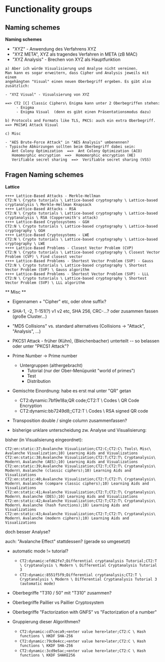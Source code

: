 # Functionality groups

## Naming schemes

**Naming schemes**

- "XYZ" - Anwendung des Verfahrens XYZ
- "XYZ META", XYZ als tragendes Verfahren in META (zB MAC)
- "XYZ Analysis" - Brechen von XYZ als Hauptfunktion

```
a) Aber ich würde Visualisierung und Analyse nicht vereinen.
Man kann es sogar erweitern, dass Cipher und Analysis jeweils mit einem
angehängten "Visual" einen neuen Oberbegriff ergeben. Es gibt also
zusätzlich:

- "XYZ Visual" - Visualsierung von XYZ

==> CT2 [C] Classic Ciphers\ Enigma kann unter 2 Oberbegriffen stehen:
     - Enigma
     - Enigma Visual  (denn es gibt einen Präsentationsmodus dazu)
```
```
b) Protocols and Formats like TLS, PKCS: auch ein extra Oberbegriff.
==> PKCS#1 Attack Visual
```
```
c) Misc

- "AES Brute-Force Attack" in "AES Analysis" umbenennen?
- Typische Abkürzungen sollten beim Oberbegriff dabei sein:
   Ant Colony Optimization  ==>  Ant Colony Optimization (ACO)
   Homomorphic encryption  ==>  Homomorphic encryption (HE)
   Verifiable secret sharing  ==>  Verifiable secret sharing (VSS)
```

## Fragen Naming schemes

**Lattice**
```
++++ Lattice-Based Attacks - Merkle-Hellman
CT2:N \ Crypto tutorials \ Lattice-based cryptography \ Lattice-based cryptanalysis \ Merkle-Hellman Knapsack
++++ Lattice-Based Attacks - RSA
CT2:N \ Crypto tutorials \ Lattice-based cryptography \ Lattice-based cryptanalysis \ RSA (Coppersmith's attack)
++++ Lattice-Based Cryptosystems - GGH
CT2:N \ Crypto tutorials \ Lattice-based cryptography \ Lattice-based cryptography \ GGH
++++ Lattice-Based Cryptosystems - LWE
CT2:N \ Crypto tutorials \ Lattice-based cryptography \ Lattice-based cryptography \ LWE
++++ Lattice-Based Problems - Closest Vector Problem (CVP)
CT2:N \ Crypto tutorials \ Lattice-based cryptography \ Closest Vector Problem (CVP) \ Find closest vector
++++ Lattice-Based Problems - Shortest Vector Problem (SVP) - Gauss
CT2:N \ Crypto tutorials \ Lattice-based cryptography \ Shortest Vector Problem (SVP) \ Gauss algorithm
++++ Lattice-Based Problems - Shortest Vector Problem (SVP) - LLL
CT2:N \ Crypto tutorials \ Lattice-based cryptography \ Shortest Vector Problem (SVP) \ LLL algorithm
```

** Misc **

- Eigennamen + "Cipher" etc, oder ohne suffix?
- SHA-1, -2, T-151(?) v1 v2 etc, SHA 256, CRC-...? oder zusammen fassen (große Cluster...)

- "MD5 Collisions" vs. standard alternatives (Collisions -> "Attack", "Analysis", ...)

- PKCS1 Attack - früher (Kühn), (Bleichenbacher) unterteilt -- so belassen oder unter "PKCS1 Attack"?

- Prime Number -> Prime number
    - Untergruppen (althergebracht)
        - Tutorial (nur der Ober-Menüpunkt "world of primes")
        - Test
        - Distribution

- Gemischte Einordnung: habe es erst mal unter "QR" getan
    - CT2:dynamic:7bf9e18a;QR code;CT2:T \ Codes \ QR Code Encryption
    - CT2:dynamic:bb7249d8;<enter value here>;CT2:T \ Codes \ RSA signed QR code

- Transposition double / single column zusammenfassen?

- bisherige unklare unterscheidung zw. Analyse und Visualisierung:

bisher (in Visualisierung eingeordnet):

```
CT2:en:static:37;Avalanche Visualization;CT2:C;CT2:C\ Tools\ Misc\ Avalanche Visualization;10) Learning Aids and Visualizations
CT2:en:static:38;Avalanche Visualization;CT2:T;CT2:T\ Cryptanalysis\ Modern\ Avalanche (AES);10) Learning Aids and Visualizations
CT2:en:static:39;Avalanche Visualization;CT2:T;CT2:T\ Cryptanalysis\ Modern\ Avalanche (classic ciphers);10) Learning Aids and Visualizations
CT2:en:static:40;Avalanche Visualization;CT2:T;CT2:T\ Cryptanalysis\ Modern\ Avalanche (compare classic ciphers);10) Learning Aids and Visualizations
CT2:en:static:41;Avalanche Visualization;CT2:T;CT2:T\ Cryptanalysis\ Modern\ Avalanche (DES);10) Learning Aids and Visualizations
CT2:en:static:42;Avalanche Visualization;CT2:T;CT2:T\ Cryptanalysis\ Modern\ Avalanche (hash functions);10) Learning Aids and Visualizations
CT2:en:static:43;Avalanche Visualization;CT2:T;CT2:T\ Cryptanalysis\ Modern\ Avalanche (modern ciphers);10) Learning Aids and Visualizations
```
doch besser Analyse?

auch: "Avalanche Effect" stattdessen? (gerade so umgesetzt)

- automatic mode != tutorial?
    - `CT2:dynamic:efd62fe7;Differential cryptanalysis Tutorial;CT2:T \ Cryptanalysis \ Modern \ Differential Cryptanalysis Tutorial 3`
    - `CT2:dynamic:8551f5f9;Differential cryptanalysis;CT2:T \ Cryptanalysis \ Modern \ Differential Cryptanalysis Tutorial 3 (automatic mode)`

- Oberbegriffe "T310 / 50" mit "T310" zusammen?

- Oberbegriffe Paillier vs Paillier Cryptosystem

- Oberbegriffe "Factorization with GNFS" vs "Factorization of a number"

- Gruppierung dieser Algorithmen?
    - `CT2:dynamic:cd7ceca9;<enter value here>later;CT2:C \ Hash functions \ HKDF SHA-256`
    - `CT2:dynamic:79c0e4cc;<enter value here>later;CT2:C \ Hash functions \ KKDF SHA-256`
    - `CT2:dynamic:3cd9e5ac;<enter value here>later;CT2:C \ Hash functions \ KKDF SHAKE256`

